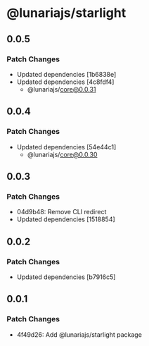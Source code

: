 # @lunariajs/starlight

## 0.0.5

### Patch Changes

- Updated dependencies [1b6838e]
- Updated dependencies [4c8fdf4]
  - @lunariajs/core@0.0.31

## 0.0.4

### Patch Changes

- Updated dependencies [54e44c1]
  - @lunariajs/core@0.0.30

## 0.0.3

### Patch Changes

- 04d9b48: Remove CLI redirect
- Updated dependencies [1518854]

## 0.0.2

### Patch Changes

- Updated dependencies [b7916c5]

## 0.0.1

### Patch Changes

- 4f49d26: Add @lunariajs/starlight package
